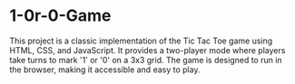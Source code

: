# 1-0r-0-Game
This project is a classic implementation of the Tic Tac Toe game using HTML, CSS, and JavaScript. It provides a two-player mode where players take turns to mark '1' or '0' on a 3x3 grid. The game is designed to run in the browser, making it accessible and easy to play.

